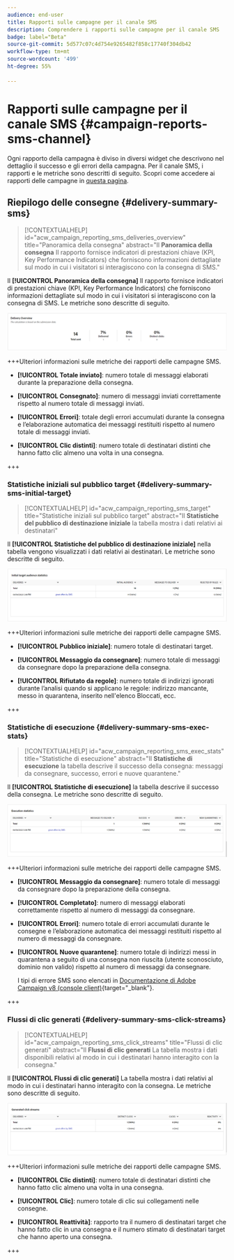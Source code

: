 ```yaml
---
audience: end-user
title: Rapporti sulle campagne per il canale SMS
description: Comprendere i rapporti sulle campagne per il canale SMS
badge: label="Beta"
source-git-commit: 5d577c07c4d754e9265482f858c17740f304db42
workflow-type: tm+mt
source-wordcount: '499'
ht-degree: 55%

---
```



# Rapporti sulle campagne per il canale SMS {#campaign-reports-sms-channel}

Ogni rapporto della campagna è diviso in diversi widget che descrivono nel dettaglio il successo e gli errori della campagna. Per il canale SMS, i rapporti e le metriche sono descritti di seguito. Scopri come accedere ai rapporti delle campagne in [questa pagina](campaign-reports.md).

## Riepilogo delle consegne {#delivery-summary-sms}

>[!CONTEXTUALHELP]
>id="acw_campaign_reporting_sms_deliveries_overview"
>title="Panoramica della consegna"
>abstract="Il **Panoramica della consegna** Il rapporto fornisce indicatori di prestazioni chiave (KPI, Key Performance Indicators) che forniscono informazioni dettagliate sul modo in cui i visitatori si interagiscono con la consegna di SMS."


Il **[!UICONTROL Panoramica della consegna]** Il rapporto fornisce indicatori di prestazioni chiave (KPI, Key Performance Indicators) che forniscono informazioni dettagliate sul modo in cui i visitatori si interagiscono con la consegna di SMS. Le metriche sono descritte di seguito.

![](assets/campaign_report_sms_1.png)

+++Ulteriori informazioni sulle metriche dei rapporti delle campagne SMS.

* **[!UICONTROL Totale inviato]**: numero totale di messaggi elaborati durante la preparazione della consegna.

* **[!UICONTROL Consegnato]**: numero di messaggi inviati correttamente rispetto al numero totale di messaggi inviati.

* **[!UICONTROL Errori]**: totale degli errori accumulati durante la consegna e l’elaborazione automatica dei messaggi restituiti rispetto al numero totale di messaggi inviati.

* **[!UICONTROL Clic distinti]**: numero totale di destinatari distinti che hanno fatto clic almeno una volta in una consegna.

+++


### Statistiche iniziali sul pubblico target {#delivery-summary-sms-initial-target}

>[!CONTEXTUALHELP]
>id="acw_campaign_reporting_sms_target"
>title="Statistiche iniziali sul pubblico target"
>abstract="Il **Statistiche del pubblico di destinazione iniziale** la tabella mostra i dati relativi ai destinatari"

Il **[!UICONTROL Statistiche del pubblico di destinazione iniziale]** nella tabella vengono visualizzati i dati relativi ai destinatari. Le metriche sono descritte di seguito.


![](assets/campaign_report_sms_2.png)

+++Ulteriori informazioni sulle metriche dei rapporti delle campagne SMS.

* **[!UICONTROL Pubblico iniziale]**: numero totale di destinatari target.

* **[!UICONTROL Messaggio da consegnare]**: numero totale di messaggi da consegnare dopo la preparazione della consegna.

* **[!UICONTROL Rifiutato da regole]**: numero totale di indirizzi ignorati durante l’analisi quando si applicano le regole: indirizzo mancante, messo in quarantena, inserito nell&#39;elenco Bloccati, ecc.

+++


### Statistiche di esecuzione {#delivery-summary-sms-exec-stats}


>[!CONTEXTUALHELP]
>id="acw_campaign_reporting_sms_exec_stats"
>title="Statistiche di esecuzione"
>abstract="Il **Statistiche di esecuzione** la tabella descrive il successo della consegna: messaggi da consegnare, successo, errori e nuove quarantene."


Il **[!UICONTROL Statistiche di esecuzione]** la tabella descrive il successo della consegna. Le metriche sono descritte di seguito.


![](assets/campaign_report_sms_3.png)

+++Ulteriori informazioni sulle metriche dei rapporti delle campagne SMS.

* **[!UICONTROL Messaggio da consegnare]**: numero totale di messaggi da consegnare dopo la preparazione della consegna.

* **[!UICONTROL Completato]**: numero di messaggi elaborati correttamente rispetto al numero di messaggi da consegnare.

* **[!UICONTROL Errori]**: numero totale di errori accumulati durante le consegne e l’elaborazione automatica dei messaggi restituiti rispetto al numero di messaggi da consegnare.

* **[!UICONTROL Nuove quarantene]**: numero totale di indirizzi messi in quarantena a seguito di una consegna non riuscita (utente sconosciuto, dominio non valido) rispetto al numero di messaggi da consegnare.

  I tipi di errore SMS sono elencati in [Documentazione di Adobe Campaign v8 (console client)](https://experienceleague.adobe.com/docs/campaign/campaign-v8/send/failures/delivery-failures.html#sms-quarantines){target="_blank"}.

+++

### Flussi di clic generati {#delivery-summary-sms-click-streams}


>[!CONTEXTUALHELP]
>id="acw_campaign_reporting_sms_click_streams"
>title="Flussi di clic generati"
>abstract="Il **Flussi di clic generati** La tabella mostra i dati disponibili relativi al modo in cui i destinatari hanno interagito con la consegna."

Il **[!UICONTROL Flussi di clic generati]** La tabella mostra i dati relativi al modo in cui i destinatari hanno interagito con la consegna. Le metriche sono descritte di seguito.

![](assets/campaign_report_sms_4.png)

+++Ulteriori informazioni sulle metriche dei rapporti delle campagne SMS.

* **[!UICONTROL Clic distinti]**: numero totale di destinatari distinti che hanno fatto clic almeno una volta in una consegna.

* **[!UICONTROL Clic]**: numero totale di clic sui collegamenti nelle consegne.

* **[!UICONTROL Reattività]**: rapporto tra il numero di destinatari target che hanno fatto clic in una consegna e il numero stimato di destinatari target che hanno aperto una consegna.

+++
